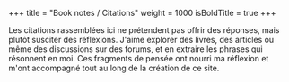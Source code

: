 +++
title = "Book notes / Citations"
weight = 1000
isBoldTitle = true
+++

Les citations rassemblées ici ne prétendent pas offrir des réponses, mais plutôt susciter des réflexions. J'aime explorer des livres, des articles ou même des discussions sur des forums, et en extraire les phrases qui résonnent en moi. Ces fragments de pensée ont nourri ma réflexion et m'ont accompagné tout au long de la création de ce site.
